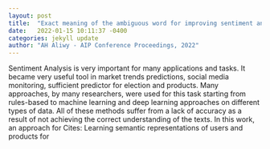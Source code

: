 ```yaml
---
layout: post
title:  "Exact meaning of the ambiguous word for improving sentiment analysis"
date:   2022-01-15 10:11:37 -0400
categories: jekyll update
author: "AH Aliwy - AIP Conference Proceedings, 2022"
---
```

Sentiment Analysis is very important for many applications and tasks. It became very useful tool in market trends predictions, social media monitoring, sufficient predictor for election and products. Many approaches, by many researchers, were used for this task starting from rules-based to machine learning and deep learning approaches on different types of data. All of these methods suffer from a lack of accuracy as a result of not achieving the correct understanding of the texts. In this work, an approach for Cites: Learning semantic representations of users and products for